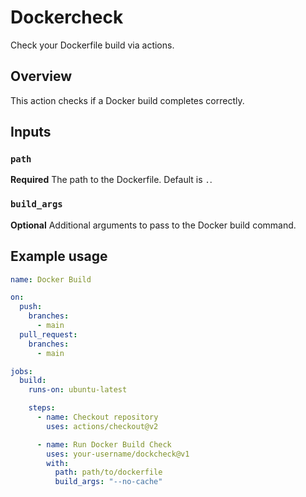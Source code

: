 # Dockercheck

Check your Dockerfile build via actions.

## Overview

This action checks if a Docker build completes correctly.

## Inputs

### `path`

**Required** The path to the Dockerfile. Default is `.`.

### `build_args`

**Optional** Additional arguments to pass to the Docker build command.

## Example usage

```yaml
name: Docker Build

on:
  push:
    branches:
      - main
  pull_request:
    branches:
      - main

jobs:
  build:
    runs-on: ubuntu-latest

    steps:
      - name: Checkout repository
        uses: actions/checkout@v2

      - name: Run Docker Build Check
        uses: your-username/dockcheck@v1
        with:
          path: path/to/dockerfile
          build_args: "--no-cache"
